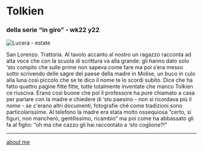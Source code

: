 # Tolkien 
### della serie “in giro” - wk22 y22  

![](https://live.staticflickr.com/65535/52093006100_5f2b995aa9_c.jpg "Lucera - estate")   

San Lorenzo. Trattoria. Al tavolo accanto al nostro un ragazzo racconta ad alta voce che con la scuola di scrittura va alla grande: gli hanno dato solo ‘sto compito che sulle prime non sapeva come fare ma poi s’era messo sotto scrivendo delle sagre del paese della madre in Molise, un buco in culo alla luna così piccolo che se te dico il nome te lo scordi subito. Dice che ha fatto quattro pagine fitte fitte, tutte totalmente inventate che manco Tolkien ce riusciva. Erano così buone che poi il professore ha pure chiamato a casa per parlare con la madre e chiedere di ‘sto paesino - non si ricordava più il nome - se c'erano altri documenti, fotografie ché come tradizioni sono particolarissime. Al telefono la madre era stata molto ossequiosa “certo, si figuri, non mancherò, gentilissimo, ricambio” ma poi come ha abbassato gli fa al figlio: “oh ma che cazzo gli hai raccontato a ‘sto coglione?!”

---  
[about me](https://about.me/cacioman)  
